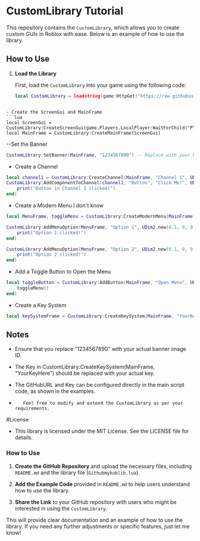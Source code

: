 # CustomLibrary Tutorial

This repository contains the `CustomLibrary`, which allows you to create custom GUIs in Roblox with ease. Below is an example of how to use the library.

## How to Use

1. **Load the Library**

   First, load the `CustomLibrary` into your game using the following code:

   ```lua
   local CustomLibrary = loadstring(game:HttpGet("https://raw.githubusercontent.com/Daviboycool/Hellos-cmds/main/.github/Githubmyhublib.lua"))()
```

- Create the ScreenGui and MainFrame
```lua
local ScreenGui = CustomLibrary:CreateScreenGui(game.Players.LocalPlayer:WaitForChild("PlayerGui"))
local MainFrame = CustomLibrary:CreateMainFrame(ScreenGui)
```
--Set the Banner
```lua
CustomLibrary:SetBanner(MainFrame, "1234567890") -- Replace with your banner image ID
```

- Create a Channel

```lua
local channel1 = CustomLibrary:CreateChannel(MainFrame, "Channel 1", UDim2.new(0, 0, 0.2, 0), UDim2.new(0.4, 0, 0.6, 0))
CustomLibrary:AddComponentToChannel(channel1, "Button", "Click Me!", UDim2.new(0.1, 0, 0.2, 0), UDim2.new(0.8, 0, 0.1, 0), function()
    print("Button in Channel 1 clicked!")
end)
```

- Create a Modern Menu I don't know 
```lua
local MenuFrame, toggleMenu = CustomLibrary:CreateModernMenu(MainFrame, "Options Menu")

CustomLibrary:AddMenuOption(MenuFrame, "Option 1", UDim2.new(0.1, 0, 0.2, 0), UDim2.new(0.8, 0, 0.1, 0), function()
    print("Option 1 clicked!")
end)

CustomLibrary:AddMenuOption(MenuFrame, "Option 2", UDim2.new(0.1, 0, 0.35, 0), UDim2.new(0.8, 0, 0.1, 0), function()
    print("Option 2 clicked!")
end)
```

- Add a Toggle Button to Open the Menu
```lua
local toggleButton = CustomLibrary:AddButton(MainFrame, "Open Menu", UDim2.new(0.1, 0, 0.8, 0), UDim2.new(0.8, 0, 0.1, 0), function()
    toggleMenu()
end)
```

- Create a Key System
```lua
local keySystemFrame = CustomLibrary:CreateKeySystem(MainFrame, "YourKeyHere")
```

## Notes
- Ensure that you replace "1234567890" with your actual banner image ID.

- The Key in CustomLibrary:CreateKeySystem(MainFrame, "YourKeyHere") should be replaced with your actual key.

- The GitHubURL and Key can be configured directly in the main script code, as shown in the examples.

-        Feel free to modify and extend the CustomLibrary as per your requirements.
#License

- This library is licensed under the MIT License. See the LICENSE file for details.


### How to Use

1. **Create the GitHub Repository** and upload the necessary files, including `README.md` and the library file (`Githubmyhublib.lua`).

2. **Add the Example Code** provided in `README.md` to help users understand how to use the library.

3. **Share the Link** to your GitHub repository with users who might be interested in using the `CustomLibrary`.

This will provide clear documentation and an example of how to use the library. If you need any further adjustments or specific features, just let me know!

